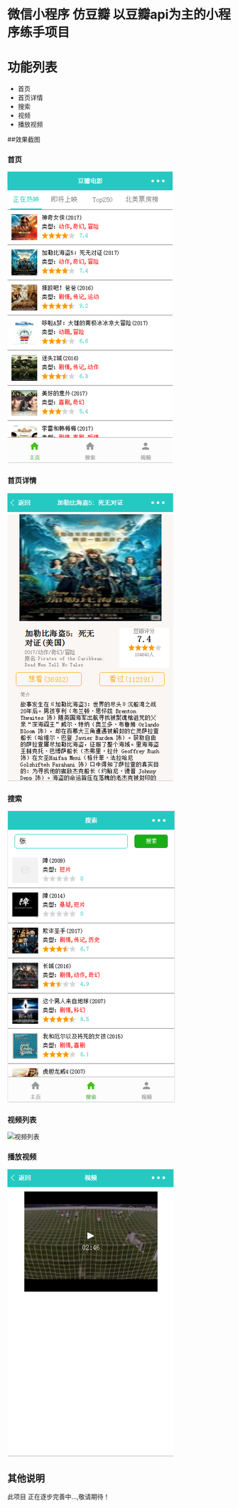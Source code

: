 微信小程序 仿豆瓣 以豆瓣api为主的小程序练手项目
=================================
# 功能列表
- 首页
- 首页详情
- 搜索
- 视频
- 播放视频

##效果截图

### 首页
![首页](./home.png)

### 首页详情
![首页详情](./homeDetail.png)

### 搜索
![搜索](./search.png)

### 视频列表
![视频列表](./vedio.png)

### 播放视频
![播放视频](./play.png)

## 其他说明
此项目 正在逐步完善中...,敬请期待！


